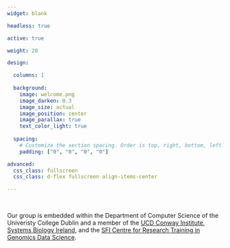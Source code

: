 ```yaml
---
widget: blank

headless: true

active: true

weight: 20

design:

  columns: 1
  
  background:
    image: welcome.png
    image_darken: 0.3
    image_size: actual
    image_position: center
    image_parallax: true
    text_color_light: true
    
  spacing:
    # Customize the section spacing. Order is top, right, bottom, left.
    padding: ["0", "0", "0", "0"]

advanced:
  css_class: fullscreen
  css_class: d-flex fullscreen align-items-center

---
```


<br>

Our group is embedded within the Department of Computer Science of the Univeristy College Dublin and a member of the [UCD Conway Institute](https://www.ucd.ie/conway/), [Systems Biology Ireland](https://www.ucd.ie/sbi/), and the [SFI Centre for Research Training in Genomics Data Science](https://genomicsdatascience.ie).  


